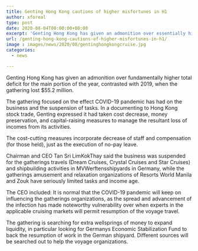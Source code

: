 ```yaml
---
title: Genting Hong Kong cautions of higher misfortunes in H1
author: xforeal 
type: post
date: 2020-08-04T00:00:00+00:00
excerpt: 'Genting Hong Kong has given an admonition over essentially higher total deficit for the main portion of the year, contrasted with 2019, when the gathering lost $55 '
url: /genting-hong-kong-cautions-of-higher-misfortunes-in-h1/
image : images/news/2020/08/gentinghongkongcruise.jpg
categories:
  - news

---
```

Genting Hong Kong has given an admonition over fundamentally higher total deficit for the main portion of the year, contrasted with 2019, when the gathering lost $55.2 million. 

The gathering focused on the effect COVID-19 pandemic has had on the business and the suspension of tasks. In a documenting to Hong Kong stock trade, Genting expressed it had taken cost decrease, money preservation, and capital-raising measures to manage the resultant loss of incomes from its activities. 

The cost-cutting measures incorporate decrease of staff and compensation (for those held), just as the execution of no-pay leave.<span data-ccp-props="{" /> 

<span data-contrast="auto">Chairman and CEO Tan Sri LimKokThay said the business was suspended for the gatherings travels (Dream Cruises, Crystal Cruises and Star Cruises) and shipbuilding activities in MVWerftensshipyards in Germany, while the gatherings amusement and relaxation organizations of Resorts World Manila and Zouk have seriously limited tasks and income age. </span>

The CEO included: It is normal that the COVID-19 pandemic will keep on influencing the gatherings organizations, as the spread and advancement of the infection has made noteworthy vulnerability over when experts in the applicable cruising markets will permit resumption of the voyage travel.<span data-ccp-props="{" /> 

<span data-contrast="auto">The gathering is searching for extra wellsprings of money to expand liquidity, in particular looking for Germanys Economic Stabilization Fund to back the resumption of work in the German shipyard. Different sources will be searched out to help the voyage organizations. </span><span data-ccp-props="{" />